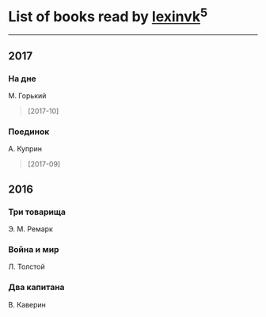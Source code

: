# List of books read by [lexinvk](http://vk.com/id170278332)<sup>5</sup>
---

## 2017

### На дне
М. Горький
> [2017-10] 


### Поединок
А. Куприн
> [2017-09] 



## 2016

### Три товарища
Э. М. Ремарк


### Война и мир
Л. Толстой


### Два капитана
В. Каверин




